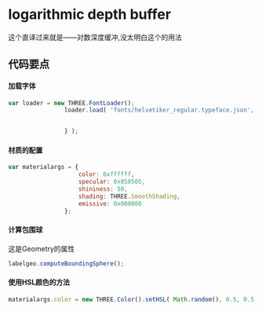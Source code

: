 # logarithmic depth buffer

这个直译过来就是——对数深度缓冲,没太明白这个的用法

## 代码要点

#### 加载字体

```js
var loader = new THREE.FontLoader();
				loader.load( 'fonts/helvetiker_regular.typeface.json', function ( font ) {


				} );
```

#### 材质的配置

```js
var materialargs = {
					color: 0xffffff,
					specular: 0x050505,
					shininess: 50,
					shading: THREE.SmoothShading,
					emissive: 0x000000
				};
```

#### 计算包围球

这是Geometry的属性
```js
labelgeo.computeBoundingSphere();
```

#### 使用HSL颜色的方法

```js
materialargs.color = new THREE.Color().setHSL( Math.random(), 0.5, 0.5 );
```